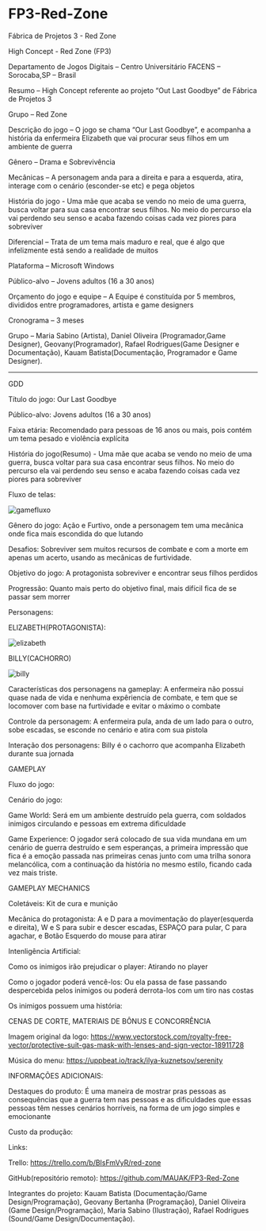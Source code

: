 # FP3-Red-Zone
Fábrica de Projetos 3 - Red Zone

High Concept - Red Zone (FP3)

Departamento de Jogos Digitais – Centro Universitário FACENS – Sorocaba,SP – Brasil

Resumo – High Concept referente ao projeto “Out Last Goodbye” de Fábrica de Projetos 3

Grupo – Red Zone

Descrição do jogo – O jogo se chama “Our Last Goodbye”, e acompanha a história da enfermeira Elizabeth que vai procurar seus filhos em um ambiente de guerra

Gênero – Drama e Sobrevivência

Mecânicas – A personagem anda para a direita e para a esquerda, atira, interage com o cenário (esconder-se etc) e pega objetos

História do jogo - Uma mãe que acaba se vendo no meio de uma guerra, busca voltar para sua casa encontrar seus filhos. No meio do percurso ela vai perdendo seu senso e acaba fazendo coisas cada vez piores para sobreviver

Diferencial – Trata de um tema mais maduro e real, que é algo que infelizmente está sendo a realidade de muitos

Plataforma – Microsoft Windows

Público-alvo – Jovens adultos (16 a 30 anos)

Orçamento do jogo e equipe – A Equipe é constituída por 5 membros, divididos entre programadores, artista e game designers

Cronograma – 3 meses

Grupo – Maria Sabino (Artista), Daniel Oliveira (Programador,Game Designer), Geovany(Programador), Rafael Rodrigues(Game Designer e Documentação), Kauam Batista(Documentação, Programador e Game Designer).

--------------------


GDD

Título do jogo: Our Last Goodbye

Público-alvo: Jovens adultos (16 a 30 anos)

Faixa etária: Recomendado para pessoas de 16 anos ou mais, pois contém um tema pesado e violência explícita

História do jogo(Resumo) - Uma mãe que acaba se vendo no meio de uma guerra, busca voltar para sua casa encontrar seus filhos. No meio do percurso ela vai perdendo seu senso e acaba fazendo coisas cada vez piores para sobreviver

Fluxo de telas:


![gamefluxo](https://user-images.githubusercontent.com/64094846/161396799-7f64b236-de73-4cbd-bbae-b11038c59a86.png)


Gênero do jogo: Ação e Furtivo, onde a personagem tem uma mecânica onde fica mais escondida do que lutando

Desafios: Sobreviver sem muitos recursos de combate e com a morte em apenas um acerto, usando as mecânicas de furtividade.

Objetivo do jogo: A protagonista sobreviver e encontrar seus filhos perdidos

Progressão: Quanto mais perto do objetivo final, mais difícil fica de se passar sem morrer

Personagens:

ELIZABETH(PROTAGONISTA):

![elizabeth](https://user-images.githubusercontent.com/64094846/162047094-3ac70c00-8b5f-46ab-989a-ee1634d918ee.png)

BILLY(CACHORRO)

![billy](https://user-images.githubusercontent.com/64094846/162047254-254a7c03-310f-41c4-a5d1-b433da99e6fe.png)


Características dos personagens na gameplay: A enfermeira não possui quase nada de vida e nenhuma expêriencia de combate, e tem que se locomover com base na furtividade e evitar o máximo o combate

Controle da personagem: A enfermeira pula, anda de um lado para o outro, sobe escadas, se esconde no cenário e atira com sua pistola

Interação dos personagens: Billy é o cachorro que acompanha Elizabeth durante sua jornada



GAMEPLAY

Fluxo do jogo:

Cenário do jogo:

Game World:  Será em um ambiente destruído pela guerra, com soldados inimigos circulando e pessoas em extrema dificuldade

Game Experience: O jogador será colocado de sua vida mundana em um cenário de guerra destruído e sem esperanças, a primeira impressão que fica é a emoção passada nas primeiras cenas junto com uma trilha sonora melancólica, com a continuação da história no mesmo estilo, ficando cada vez mais triste.


GAMEPLAY MECHANICS

Coletáveis: Kit de cura e munição

Mecânica do protagonista: A e D para a movimentação do player(esquerda e direita), W e S para subir e descer escadas, ESPAÇO para pular, C para agachar, e Botão Esquerdo do mouse para atirar

Intenligência Artificial: 

Como os inimigos irão prejudicar o player: Atirando no player

Como o jogador poderá vencê-los: Ou ela passa de fase passando despercebida pelos inimigos ou poderá derrota-los com um tiro nas costas

Os inimigos possuem uma história:


CENAS DE CORTE, MATERIAIS DE BÔNUS E CONCORRÊNCIA

Imagem original da logo: https://www.vectorstock.com/royalty-free-vector/protective-suit-gas-mask-with-lenses-and-sign-vector-18911728

Música do menu: https://uppbeat.io/track/ilya-kuznetsov/serenity


INFORMAÇÕES ADICIONAIS:


Destaques do produto: É uma maneira de mostrar pras pessoas as consequências que a guerra tem nas pessoas e as dificuldades que essas pessoas têm nesses cenários horríveis, na forma de um jogo simples e emocionante

Custo da produção:

Links:

Trello: https://trello.com/b/BIsFmVyR/red-zone

GitHub(repositório remoto): https://github.com/MAUAK/FP3-Red-Zone

Integrantes do projeto: Kauam Batista (Documentação/Game Design/Programação), Geovany Bertanha (Programação), Daniel Oliveira (Game Design/Programação), Maria Sabino (Ilustração), Rafael Rodrigues (Sound/Game Design/Documentação).
